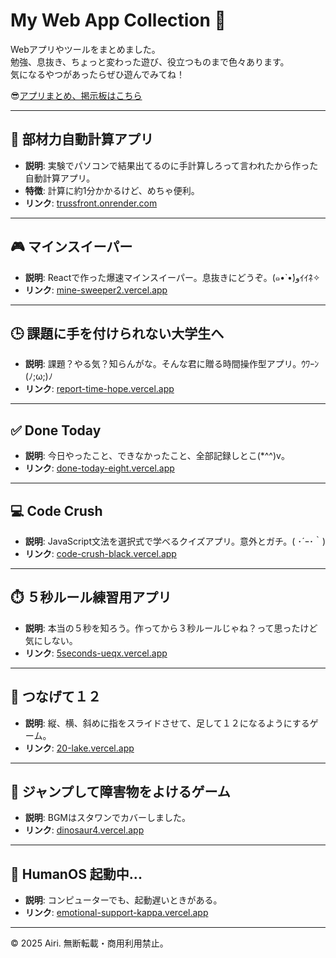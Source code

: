 # My Web App Collection 🚀

Webアプリやツールをまとめました。  
勉強、息抜き、ちょっと変わった遊び、役立つものまで色々あります。  
気になるやつがあったらぜひ遊んでみてね！<br />

😎[アプリまとめ、掲示板はこちら](https://bug-hell.vercel.app/)

---

## 🎯 部材力自動計算アプリ

- **説明**: 実験でパソコンで結果出てるのに手計算しろって言われたから作った自動計算アプリ。  
- **特徴**: 計算に約1分かかるけど、めちゃ便利。  
- **リンク**: [trussfront.onrender.com](https://trussfront.onrender.com/)

---

## 🎮 マインスイーパー

- **説明**: Reactで作った爆速マインスイーパー。息抜きにどうぞ。(๑•̀ •́)وｲｲﾈ✧  
- **リンク**: [mine-sweeper2.vercel.app](https://mine-sweeper2.vercel.app/)

---

## 🕒 課題に手を付けられない大学生へ

- **説明**: 課題？やる気？知らんがな。そんな君に贈る時間操作型アプリ。ｳﾜｰﾝ(ﾉ;ω;)ﾉ  
- **リンク**: [report-time-hope.vercel.app](https://report-time-hope.vercel.app/)

---

## ✅ Done Today

- **説明**: 今日やったこと、できなかったこと、全部記録しとこ(*^^)v。  
- **リンク**: [done-today-eight.vercel.app](https://done-today-eight.vercel.app/)

---

## 💻 Code Crush

- **説明**: JavaScript文法を選択式で学べるクイズアプリ。意外とガチ。( ･´ｰ･｀)  
- **リンク**: [code-crush-black.vercel.app](https://code-crush-black.vercel.app/)

---

## ⏱️ ５秒ルール練習用アプリ

- **説明**: 本当の５秒を知ろう。作ってから３秒ルールじゃね？って思ったけど気にしない。  
- **リンク**: [5seconds-ueqx.vercel.app](https://5seconds-ueqx.vercel.app)

---

## 🔢 つなげて１２

- **説明**: 縦、横、斜めに指をスライドさせて、足して１２になるようにするゲーム。  
- **リンク**: [20-lake.vercel.app](https://20-lake.vercel.app/)

---

## 🦖 ジャンプして障害物をよけるゲーム

- **説明**: BGMはスタワンでカバーしました。  
- **リンク**: [dinosaur4.vercel.app](https://dinosaur4.vercel.app/)

---

## 🤖 HumanOS 起動中...

- **説明**: コンピューターでも、起動遅いときがある。  
- **リンク**: [emotional-support-kappa.vercel.app](https://emotional-support-kappa.vercel.app/)

---

© 2025 Airi. 無断転載・商用利用禁止。
